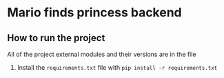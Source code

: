 # Mario finds princess backend

## How to run the project
All of the project external modules and their versions are in the file
1. Install the `requirements.txt` file with `pip install -r requirements.txt`
